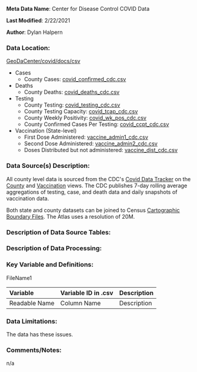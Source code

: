 **Meta Data Name**: Center for Disease Control COVID Data

**Last Modified**: 2/22/2021

**Author**: Dylan Halpern

### Data Location: 
[GeoDaCenter/covid/docs/csv](https://github.com/GeoDaCenter/covid/tree/master/docs/csv)

* Cases
    * County Cases: [covid_confirmed_cdc.csv](https://github.com/GeoDaCenter/covid/blob/master/docs/csv/covid_confirmed_cdc.csv)
* Deaths
    * County Deaths: [covid_deaths_cdc.csv](https://github.com/GeoDaCenter/covid/blob/master/docs/csv/covid_deaths_cdc.csv)
* Testing
    * County Testing: [covid_testing_cdc.csv](https://github.com/GeoDaCenter/covid/blob/master/docs/csv/covid_testing_cdc.csv)
    * County Testing Capacity: [covid_tcap_cdc.csv](https://github.com/GeoDaCenter/covid/blob/master/docs/csv/covid_tcap_cdc.csv)
    * County Weekly Positivity: [covid_wk_pos_cdc.csv](https://github.com/GeoDaCenter/covid/blob/master/docs/csv/covid_wk_pos_cdc.csv)
    * County Confirmed Cases Per Testing: [covid_ccpt_cdc.csv](https://github.com/GeoDaCenter/covid/blob/master/docs/csv/covid_ccpt_cdc.csv)
* Vaccination (State-level)
    * First Dose Administered: [vaccine_admin1_cdc.csv](https://github.com/GeoDaCenter/covid/blob/master/docs/csv/vaccine_admin1_cdc.csv)
    * Second Dose Administered: [vaccine_admin2_cdc.csv](https://github.com/GeoDaCenter/covid/blob/master/docs/csv/vaccine_admin2_cdc.csv)
    * Doses Distributed but not administered: [vaccine_dist_cdc.csv](https://github.com/GeoDaCenter/covid/blob/master/docs/csv/vaccine_dist_cdc.csv)

### Data Source(s) Description:  
All county level data is sourced from the CDC's [Covid Data Tracker](https://covid.cdc.gov/covid-data-tracker/) on the [County](https://covid.cdc.gov/covid-data-tracker/#county-view) and [Vaccination](https://covid.cdc.gov/covid-data-tracker/#vaccinations) views. The CDC publishes 7-day rolling average aggregations of testing, case, and death data and daily snapshots of vaccination data.

Both state and county datasets can be joined to Census [Cartographic Boundary Files](https://www.census.gov/geographies/mapping-files/time-series/geo/carto-boundary-file.html). The Atlas uses a resolution of 20M.

### Description of Data Source Tables: 


### Description of Data Processing: 


### Key Variable and Definitions:

FileName1

| Variable | Variable ID in .csv | Description |
|:---------|:--------------------|:------------|
| Readable Name | Column Name | Description |

### Data Limitations:
The data has these issues. 

### Comments/Notes:
n/a
